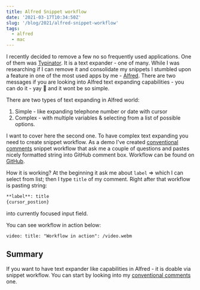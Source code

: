 ```yaml
---
title: Alfred Snippet workflow
date: '2021-03-17T10:34:50Z'
slug: '/blog/2021/alfred-snippet-workflow'
tags:
  - alfred
  - mac
---
```


I recently decided to remove a few no so frequently used applications. One of them was [Typinator](https://www.ergonis.com/products/typinator/).
It is a text expander - one of many. While I was researching if I can remove it and consolidate my snippets
I stumbled upon a feature in one of the most used apps by me - [Alfred](https://www.alfredapp.com/). There are two messages if
you are looking into Alfred text expanding capabilities - you can do it - yay 🎉 and it wont be so simple.

There are two types of text expanding in Alfred world:

1. Simple - like expanding telephone number or date with cursor
2. Complex - with multiple variables & selecting from a list of possible options.

I want to cover here the second one. To have complex text expanding you need to create snippet workflow.
As a demo I've created [conventional comments](https://conventionalcomments.org/) snippet workflow that ask me a couple of questions
and pastes nicely formatted string into GitHub comment box. Workflow can be found on [GitHub](https://github.com/krzysztofzuraw/alfred-conventional-comments).

How it is working? At the beginning it ask me about `label` => which I can select from list; then I
type `title` of my comment. Right after that workflow is pasting string:

```markdown
**label**: title
{cursor_postion}
```

into currently focused input field.

You can see workflow in action below:

`video: title: "Workflow in action": /video.webm`

## Summary

If you want to have text expander like capabilities in Alfred - it is doable via snippet workflow. You
can start by looking into my [conventional comments](https://github.com/krzysztofzuraw/alfred-conventional-comments) one.
